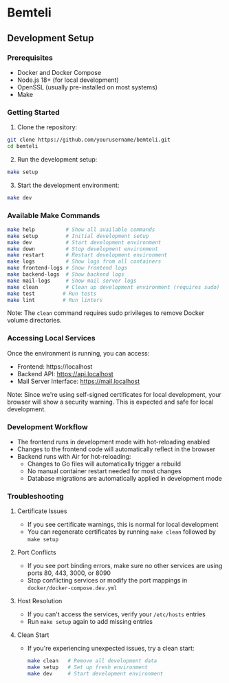 # Bemteli

## Development Setup

### Prerequisites

- Docker and Docker Compose
- Node.js 18+ (for local development)
- OpenSSL (usually pre-installed on most systems)
- Make

### Getting Started

1. Clone the repository:
```bash
git clone https://github.com/yourusername/bemteli.git
cd bemteli
```

2. Run the development setup:
```bash
make setup
```

3. Start the development environment:
```bash
make dev
```

### Available Make Commands

```bash
make help          # Show all available commands
make setup         # Initial development setup
make dev           # Start development environment
make down          # Stop development environment
make restart       # Restart development environment
make logs          # Show logs from all containers
make frontend-logs # Show frontend logs
make backend-logs  # Show backend logs
make mail-logs     # Show mail server logs
make clean         # Clean up development environment (requires sudo)
make test         # Run tests
make lint         # Run linters
```

Note: The `clean` command requires sudo privileges to remove Docker volume directories.

### Accessing Local Services

Once the environment is running, you can access:

- Frontend: https://localhost
- Backend API: https://api.localhost
- Mail Server Interface: https://mail.localhost

Note: Since we're using self-signed certificates for local development, your browser will show a security warning. This is expected and safe for local development.

### Development Workflow

- The frontend runs in development mode with hot-reloading enabled
- Changes to the frontend code will automatically reflect in the browser
- Backend runs with Air for hot-reloading:
  - Changes to Go files will automatically trigger a rebuild
  - No manual container restart needed for most changes
  - Database migrations are automatically applied in development mode

### Troubleshooting

1. Certificate Issues
   - If you see certificate warnings, this is normal for local development
   - You can regenerate certificates by running `make clean` followed by `make setup`

2. Port Conflicts
   - If you see port binding errors, make sure no other services are using ports 80, 443, 3000, or 8090
   - Stop conflicting services or modify the port mappings in `docker/docker-compose.dev.yml`

3. Host Resolution
   - If you can't access the services, verify your `/etc/hosts` entries
   - Run `make setup` again to add missing entries

4. Clean Start
   - If you're experiencing unexpected issues, try a clean start:
     ```bash
     make clean   # Remove all development data
     make setup   # Set up fresh environment
     make dev     # Start development environment
     ```
